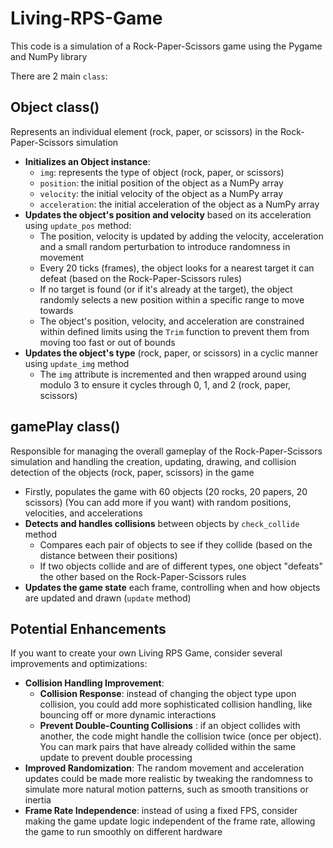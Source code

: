 # Living-RPS-Game
This code is a simulation of a Rock-Paper-Scissors game using the Pygame and NumPy library

There are 2 main `class`:
## Object class()
Represents an individual element (rock, paper, or scissors) in the Rock-Paper-Scissors simulation
* **Initializes an Object instance**:
  - `img`: represents the type of object (rock, paper, or scissors)
  - `position`: the initial position of the object as a NumPy array
  - `velocity`: the initial velocity of the object as a NumPy array
  - `acceleration`: the initial acceleration of the object as a NumPy array
* **Updates the object's position and velocity** based on its acceleration using `update_pos` method:
  - The position, velocity is updated by adding the velocity, acceleration and a small random perturbation to introduce randomness in movement
  - Every 20 ticks (frames), the object looks for a nearest target it can defeat (based on the Rock-Paper-Scissors rules)
  - If no target is found (or if it's already at the target), the object randomly selects a new position within a specific range to move towards
  - The object's position, velocity, and acceleration are constrained within defined limits using the `Trim` function to prevent them from moving too fast or out of bounds
* **Updates the object's type** (rock, paper, or scissors) in a cyclic manner using `update_img` method
  - The `img` attribute is incremented and then wrapped around using modulo 3 to ensure it cycles through 0, 1, and 2 (rock, paper, scissors)
## gamePlay class()
Responsible for managing the overall gameplay of the Rock-Paper-Scissors simulation and handling the creation, updating, drawing, and collision detection of the objects (rock, paper, scissors) in the game
* Firstly, populates the game with 60 objects (20 rocks, 20 papers, 20 scissors) (You can add more if you want) with random positions, velocities, and accelerations
* **Detects and handles collisions** between objects by `check_collide` method
  - Compares each pair of objects to see if they collide (based on the distance between their positions)
  - If two objects collide and are of different types, one object "defeats" the other based on the Rock-Paper-Scissors rules
* **Updates the game state** each frame, controlling when and how objects are updated and drawn (`update` method)
## Potential Enhancements
If you want to create your own Living RPS Game, consider several improvements and optimizations:
* **Collision Handling Improvement**:
  - **Collision Response**: instead of changing the object type upon collision, you could add more sophisticated collision handling, like bouncing off or more dynamic interactions
  - **Prevent Double-Counting Collisions** : if an object collides with another, the code might handle the collision twice (once per object). You can mark pairs that have already collided within the same update to prevent double processing
* **Improved Randomization**: The random movement and acceleration updates could be made more realistic by tweaking the randomness to simulate more natural motion patterns, such as smooth transitions or inertia
* **Frame Rate Independence**: instead of using a fixed FPS, consider making the game update logic independent of the frame rate, allowing the game to run smoothly on different hardware
